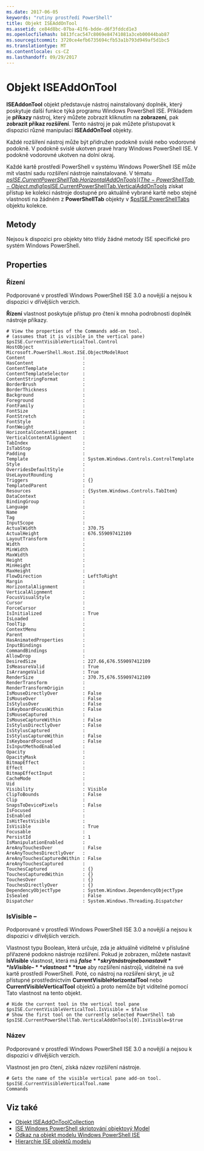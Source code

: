 ```yaml
---
ms.date: 2017-06-05
keywords: "rutiny prostředí PowerShell"
title: Objekt ISEAddOnTool
ms.assetid: ce84d8bc-07ba-41f6-bdde-d6f3fddcd1e3
ms.openlocfilehash: b813fcac547c8069e84741081a3ceb00044bab87
ms.sourcegitcommit: 3720ce4efb6735694cfb53a1b793d949af5d1bc5
ms.translationtype: MT
ms.contentlocale: cs-CZ
ms.lasthandoff: 09/29/2017
---
```

# <a name="the-iseaddontool-object"></a>Objekt ISEAddOnTool
  **ISEAddonTool** objekt představuje nástroj nainstalovaný doplněk, který poskytuje další funkce týká programu Windows PowerShell ISE. Příkladem je **příkazy** nástroj, který můžete zobrazit kliknutím na **zobrazení**, pak **zobrazit příkaz rozšíření**. Tento nástroj je pak můžete přistupovat k dispozici různé manipulací **ISEAddOnTool** objekty.

 Každé rozšíření nástroj může být přidružen podokně svislé nebo vodorovné podokně. V podokně svislé ukotven pravé hrany Windows PowerShell ISE. V podokně vodorovné ukotven na dolní okraj.

 Každé kartě prostředí PowerShell v systému Windows PowerShell ISE může mít vlastní sadu rozšíření nástroje nainstalované. V tématu [$psISE.CurrentPowerShellTab.HorizontalAddOnTools](The-PowerShellTab-Object.md) a [$psISE.CurrentPowerShellTab.VerticalAddOnTools](The-PowerShellTab-Object.md) získat přístup ke kolekci nástroje dostupné pro aktuálně vybrané kartě nebo stejné vlastnosti na žádném z **PowerShellTab** objekty v [$psISE.PowerShellTabs](The-PowerShellTabCollection-Object.md) objektu kolekce.

## <a name="methods"></a>Metody
 Nejsou k dispozici pro objekty této třídy žádné metody ISE specifické pro systém Windows PowerShell.

## <a name="properties"></a>Properties

### <a name="control"></a>Řízení
  Podporované v prostředí Windows PowerShell ISE 3.0 a novější a nejsou k dispozici v dřívějších verzích.

 **Řízení** vlastnost poskytuje přístup pro čtení k mnoha podrobnosti doplněk nástroje příkazy.

```
# View the properties of the Commands add-on tool.
# (assumes that it is visible in the vertical pane)
$psISE.CurrentVisibleVerticalTool.Control
HostObject                  : Microsoft.PowerShell.Host.ISE.ObjectModelRoot
Content                     :
HasContent                  :
ContentTemplate             :
ContentTemplateSelector     :
ContentStringFormat         :
BorderBrush                 :
BorderThickness             :
Background                  :
Foreground                  :
FontFamily                  :
FontSize                    :
FontStretch                 :
FontStyle                   :
FontWeight                  :
HorizontalContentAlignment  :
VerticalContentAlignment    :
TabIndex                    :
IsTabStop                   :
Padding                     :
Template                    : System.Windows.Controls.ControlTemplate
Style                       :
OverridesDefaultStyle       :
UseLayoutRounding           :
Triggers                    : {}
TemplatedParent             :
Resources                   : {System.Windows.Controls.TabItem}
DataContext                 :
BindingGroup                :
Language                    :
Name                        :
Tag                         :
InputScope                  :
ActualWidth                 : 370.75
ActualHeight                : 676.559097412109
LayoutTransform             :
Width                       :
MinWidth                    :
MaxWidth                    :
Height                      :
MinHeight                   :
MaxHeight                   :
FlowDirection               : LeftToRight
Margin                      :
HorizontalAlignment         :
VerticalAlignment           :
FocusVisualStyle            :
Cursor                      :
ForceCursor                 :
IsInitialized               : True
IsLoaded                    :
ToolTip                     :
ContextMenu                 :
Parent                      :
HasAnimatedProperties       :
InputBindings               :
CommandBindings             :
AllowDrop                   :
DesiredSize                 : 227.66,676.559097412109
IsMeasureValid              : True
IsArrangeValid              : True
RenderSize                  : 370.75,676.559097412109
RenderTransform             :
RenderTransformOrigin       :
IsMouseDirectlyOver         : False
IsMouseOver                 : False
IsStylusOver                : False
IsKeyboardFocusWithin       : False
IsMouseCaptured             :
IsMouseCaptureWithin        : False
IsStylusDirectlyOver        : False
IsStylusCaptured            :
IsStylusCaptureWithin       : False
IsKeyboardFocused           : False
IsInputMethodEnabled        :
Opacity                     :
OpacityMask                 :
BitmapEffect                :
Effect                      :
BitmapEffectInput           :
CacheMode                   :
Uid                         :
Visibility                  : Visible
ClipToBounds                : False
Clip                        :
SnapsToDevicePixels         : False
IsFocused                   :
IsEnabled                   :
IsHitTestVisible            :
IsVisible                   : True
Focusable                   :
PersistId                   : 1
IsManipulationEnabled       :
AreAnyTouchesOver           : False
AreAnyTouchesDirectlyOver   :
AreAnyTouchesCapturedWithin : False
AreAnyTouchesCaptured       :
TouchesCaptured             : {}
TouchesCapturedWithin       : {}
TouchesOver                 : {}
TouchesDirectlyOver         : {}
DependencyObjectType        : System.Windows.DependencyObjectType
IsSealed                    : False
Dispatcher                  : System.Windows.Threading.Dispatcher

```

### <a name="isvisible"></a>IsVisible –
  Podporované v prostředí Windows PowerShell ISE 3.0 a novější a nejsou k dispozici v dřívějších verzích.

 Vlastnost typu Boolean, která určuje, zda je aktuálně viditelné v příslušné přiřazené podokno nástroje rozšíření. Pokud je zobrazen, můžete nastavit **IsVisible** vlastnost, která má **$false** skrýt nástroj nebo nastavit **IsVisible –** vlastnost **$true** aby rozšíření nástrojů, viditelné na své kartě prostředí PowerShell. Poté, co nástroj na rozšíření skryt, je už přístupné prostřednictvím **CurrentVisibleHorizontalTool** nebo **CurrentVisibleVerticalTool** objektů a proto nemůže být viditelné pomocí Tato vlastnost na tento objekt.

```
# Hide the current tool in the vertical tool pane
$psISE.CurrentVisibleVerticalTool.IsVisible = $false
# Show the first tool on the currently selected PowerShell tab
$psISE.CurrentPowerShellTab.VerticalAddOnTools[0].IsVisible=$true

```

### <a name="name"></a>Název
  Podporované v prostředí Windows PowerShell ISE 3.0 a novější a nejsou k dispozici v dřívějších verzích.

 Vlastnost jen pro čtení, získá název rozšíření nástroje.

```
# Gets the name of the visible vertical pane add-on tool.
$psISE.CurrentVisibleVerticalTool.name
Commands

```

## <a name="see-also"></a>Viz také
- [Objekt ISEAddOnToolCollection](The-ISEAddOnToolCollection-Object.md)
- [ISE Windows PowerShell skriptování objektový Model](The-Windows-PowerShell-ISE-Scripting-Object-Model.md)
- [Odkaz na objekt modelu Windows PowerShell ISE](Windows-PowerShell-ISE-Object-Model-Reference.md)
- [Hierarchie ISE objektů modelu](The-ISE-Object-Model-Hierarchy.md)

